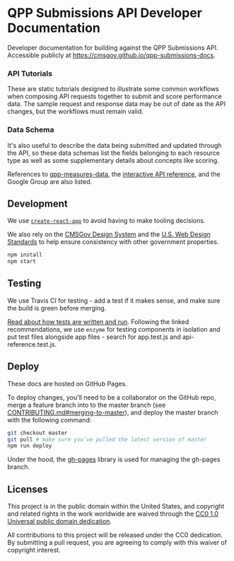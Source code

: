 # QPP Submissions API Developer Documentation

Developer documentation for building against the QPP Submissions API. Accessible publicly at https://cmsgov.github.io/qpp-submissions-docs.

### API Tutorials

These are static tutorials designed to illustrate some common workflows when composing API requests together to submit and score performance data. The sample request and response data may be out of date as the API changes, but the workflows must remain valid.

### Data Schema

It's also useful to describe the data being submitted and updated through the API, so these data schemas list the fields belonging to each resource type as well as some supplementary details about concepts like scoring.

References to [qpp-measures-data](https://github.com/CMSgov/qpp-measures-data), the [interactive API reference](https://qpp-submissions-sandbox.navapbc.com/), and the Google Group are also listed.

## Development

We use [`create-react-app`](https://github.com/facebookincubator/create-react-app) to avoid having to make tooling decisions.

We also rely on the [CMSGov Design System](https://github.com/CMSgov/design-system) and the [U.S. Web Design Standards](https://standards.usa.gov/) to help ensure consistency with other government properties.

```bash
npm install
npm start
```


## Testing

We use Travis CI for testing - add a test if it makes sense, and make sure the build is green before merging.

[Read about how tests are written and run](https://github.com/facebookincubator/create-react-app/blob/master/packages/react-scripts/template/README.md#running-tests). Following the linked recommendations, we use `enzyme` for testing components in isolation and put test files alongside app files - search for app.test.js and api-reference.test.js.

## Deploy

These docs are hosted on GitHub Pages.

To deploy changes, you'll need to be a collaborator on the GitHub repo, merge a feature branch into to the master branch (see [CONTRIBUTING.md#merging-to-master](CONTRIBUTING.md#merging-to-master)), and deploy the master branch with the following command:

```bash
git checkout master
git pull # make sure you've pulled the latest version of master
npm run deploy
```

Under the hood, the [gh-pages](https://github.com/tschaub/gh-pages) library is used for managing the gh-pages branch.

## Licenses

This project is in the public domain within the United States, and copyright and related rights in the work worldwide are waived through the [CC0 1.0 Universal public domain dedication](https://creativecommons.org/publicdomain/zero/1.0/).

All contributions to this project will be released under the CC0 dedication. By submitting a pull request, you are agreeing to comply with this waiver of copyright interest.
